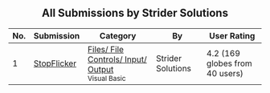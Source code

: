 ﻿<div align="center">

## All Submissions by Strider Solutions

</div>

No.  | Submission | Category | By   | User Rating
---- | ---------- | -------- | ---- | -----------
1 | [StopFlicker<br />](https://github.com/Planet-Source-Code/strider-solutions-stopflicker__1-4292) | [Files/ File Controls/ Input/ Output<br /><sup>Visual Basic</sup>](../ByCategory/files-file-controls-input-output__1-3.md) | Strider Solutions | 4.2 (169 globes from 40 users)
